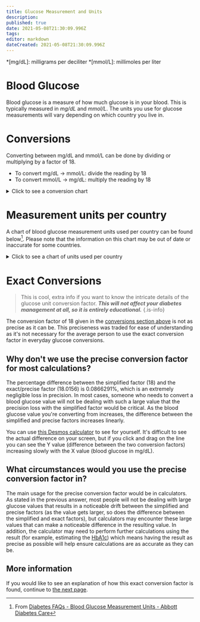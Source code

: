 ```yaml
---
title: Glucose Measurement and Units
description: 
published: true
date: 2021-05-08T21:30:09.996Z
tags: 
editor: markdown
dateCreated: 2021-05-08T21:30:09.996Z
---
```


*[mg/dL]: milligrams per deciliter
*[mmol/L]:  millimoles per liter
# Blood Glucose
Blood glucose is a measure of how much glucose is in your blood.
This is typically measured in *mg/dL* and *mmol/L*.
The units you use for glucose measurements will vary depending on which country you live in.

# Conversions
Converting between mg/dL and mmol/L can be done by dividing or multiplying by a factor of $18$.

* To convert mg/dL -> mmol/L: divide the reading by $18$
* To convert mmol/L -> mg/dL: multiply the reading by $18$

<details>
<summary>Click to see a conversion chart</summary>

| mg/dL -> mmol/L | mmol/L -> mg/dL |
|-----------------|-----------------|
| 40 ~ 2.2        | 2.0 ~ 36        |
| 45 ~ 2.5        | 2.5 ~ 45        |
| 50 ~ 2.8        | 3.0 ~ 54        |
| 55 ~ 3.1        | 3.5 ~ 63        |
| 60 ~ 3.3        | 4.0 ~ 72        |
| 65 ~ 3.6        | 4.5 ~ 81        |
| 70 ~ 3.9        | 5.0 ~ 90        |
| 75 ~ 4.2        | 5.5 ~ 99        |
| 80 ~ 4.4        | 6.0 ~ 108       |
| 85 ~ 4.7        | 6.5 ~ 117       |
| 90 ~ 5.0        | 7.0 ~ 126       |
| 95 ~ 5.3        | 7.5 ~ 135       |
| 100 ~ 5.6       | 8.0 ~ 144       |
| 110 ~ 6.2       | 8.5 ~ 153       |
| 120 ~ 6.7       | 9.0 ~ 162       |
| 130 ~ 7.2       | 9.5 ~ 171       |
| 140 ~ 7.8       | 10.0 ~ 180      |
| 150 ~ 8.3       | 10.5 ~ 189      |
| 160 ~ 8.9       | 11.0 ~ 198      |
| 170 ~ 9.4       | 11.5 ~ 207      |
| 180 ~ 10.0      | 12.0 ~ 216      |
| 190 ~ 10.6      | 12.5 ~ 225      |
| 200 ~ 11.1      | 13.0 ~ 234      |
| 220 ~ 12.2      | 13.5 ~ 243      |
| 240 ~ 13.3      | 14.0 ~ 252      |
| 260 ~ 14.4      | 14.5 ~ 261      |
| 280 ~ 15.5      | 15.0 ~ 270      |
| 300 ~ 16.7      | 16.0 ~ 288      |
| 320 ~ 17.8      | 17.0 ~ 306      |
| 340 ~ 18.9      | 18.0 ~ 324      |
| 360 ~ 20.0      | 19.0 ~ 342      |
| 380 ~ 21.1      | 20.0 ~ 360      |
| 400 ~ 22.2      | 21.0 ~ 378      |
| 420 ~ 23.3      | 22.0 ~ 396      |
| 440 ~ 24.4      | 23.0 ~ 414      |
| 460 ~ 25.5      | 24.0 ~ 432      |
</details>

# Measurement units per country
A chart of blood glucose measurement units used per country can be found below[^countrychart].
Please note that the information on this chart may be out of date or inaccurate for some countries.

[^countrychart]: From [Diabetes FAQs - Blood Glucose Measurement Units - Abbott Diabetes Care](https://web.archive.org/web/20110706100159/http://www.abbottdiabetescare.com.au/diabetes-faq-measure-units.php)

<details>
<summary>Click to see a chart of units used per country</summary>

> Do not rely on this chart for any medical decisions, it is only intended to give a better understanding of where certain measurement units may be used.
{.is-warning}

| Country                    | Glucose Measurement Unit(s) |
|----------------------------|-----------------------------|
| Algeria                    | mg/dL                       |
| Argentina                  | mg/dL                       |
| Australia                  | mmol/L                      |
| Austria                    | mg/dL                       |
| Bahrain                    | mg/dL                       |
| Bangladesh                 | mg/dL                       |
| Belgium                    | mg/dL                       |
| Brazil                     | mg/dL                       |
| Canada                     | mmol/L                      |
| Caribbean Countries        | mg/dL                       |
| Chile                      | mg/dL                       |
| China                      | mmol/L                      |
| Columbia                   | mg/dL                       |
| Czech Republic             | mmol/L                      |
| Denmark                    | mmol/L                      |
| Ecuador                    | mg/dL                       |
| Egypt                      | mg/dL                       |
| Finland                    | mmol/L                      |
| France                     | mg/dL                       |
| Georgia                    | mg/dL                       |
| Germany                    | mg/dL, mmol/L               |
| Greece                     | mg/dL                       |
| Hong Kong                  | mmol/L                      |
| India                      | mg/dL                       |
| Indonesia                  | mg/dL                       |
| Ireland                    | mmol/L                      |
| Israel                     | mg/dL                       |
| Italy                      | mg/dL                       |
| Japan                      | mg/dL                       |
| Jordan                     | mg/dL                       |
| Kazakhstan                 | mmol/L                      |
| Korea                      | mg/dL                       |
| Kuwait                     | mg/dL                       |
| Lebanon                    | mg/dL                       |
| Luxembourg                 | mg/dL                       |
| Malaysia                   | mmol/L                      |
| Malta                      | mmol/L                      |
| Mexico                     | mg/dL                       |
| Netherlands                | mmol/L                      |
| New Zealand                | mmol/L                      |
| Norway                     | mmol/L                      |
| Oman                       | mg/dL                       |
| Peru                       | mg/dL                       |
| Philippines                | mg/dL                       |
| Poland                     | mg/dL                       |
| Portugal                   | mg/dL                       |
| Qatar                      | mg/dL                       |
| Russia                     | mmol/L                      |
| Saudi Arabia               | mg/dL                       |
| Singapore                  | mmol/L                      |
| Slovakia                   | mmol/L                      |
| Slovenia                   | mmol/L                      |
| South Africa               | mmol/L                      |
| Spain                      | mg/dL                       |
| Sub-Saharan Africa         | mg/dL, mmol/L               |
| Sweden                     | mmol/L                      |
| Switzerland                | mmol/L                      |
| Syria                      | mg/dL                       |
| Taiwan                     | mg/dL                       |
| Thailand                   | mg/dL                       |
| Tunisia                    | mg/dL                       |
| Turkey                     | mg/dL                       |
| Ukraine                    | mmol/L                      |
| United Arab Emirates (UAE) | mg/dL                       |
| United Kingdom             | mmol/L                      |
| United States              | mg/dL                       |
| Uruguay                    | mg/dL                       |
| Venezuela                  | mg/dL                       |
| Vietnam                    | mmol/L                      |
| Yemen                      | mg/dL                       |
</details>

# Exact Conversions
> This is cool, extra info if you want to know the intricate details of the glucose unit conversion factor. **_This will not affect your diabetes management at all, so it is entirely educational._**
{.is-info}

The conversion factor of $18$ given in the [conversions section above](#conversions) is not as precise as it can be.
This preciseness was traded for ease of understanding as it's not necessary for the average person to use the exact conversion factor in everyday glucose conversions.

## Why don't we use the precise conversion factor for most calculations?

The percentage difference between the simplified factor ($18$) and the exact/precise factor ($18.0156$) is $0.0866291\%$, which is an extremely negligible loss in precision.
In most cases, someone who needs to convert a blood glucose value will not be dealing with such a large value that the precision loss with the simplified factor would be critical.
As the blood glucose value you're converting from increases, the difference between the simplified and precise factors increases linearly.

You can use [this Desmos calculator](https://www.desmos.com/calculator/7ct6n1ufwq) to see for yourself.
It's difficult to see the actual difference on your screen, but if you click and drag on the line you can see the Y value (difference between the two conversion factors) increasing slowly with the X value (blood glucose in mg/dL).

## What circumstances would you use the precise conversion factor in?

The main usage for the precise conversion factor would be in calculators.
As stated in the previous answer, most people will not be dealing with large glucose values that results in a noticeable drift between the simplified and precise factors (as the value gets larger, so does the difference between the simplified and exact factors), but calculators may encounter these large values that can make a noticeable difference in the resulting value.
In addition, the calculator may need to perform further calculations using the result (for example, estimating the [HbA1c]()) which means having the result as precise as possible will help ensure calculations are as accurate as they can be.

## More information

If you would like to see an explanation of how this exact conversion factor is found, continue to [the next page](/measurement/glucose/glucose-unit-conversion-explanation).
